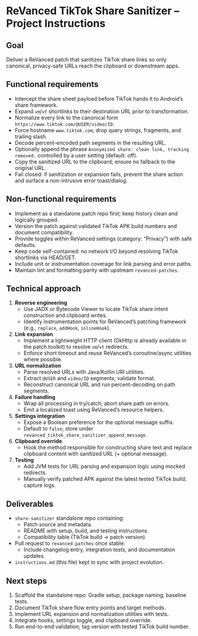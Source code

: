 # ReVanced TikTok Share Sanitizer – Project Instructions

## Goal
Deliver a ReVanced patch that sanitizes TikTok share links so only canonical, privacy-safe URLs reach the clipboard or downstream apps.

## Functional requirements
- Intercept the share sheet payload before TikTok hands it to Android’s share framework.
- Expand `vm`/`vt` shortlinks to their destination URL prior to transformation.
- Normalize every link to the canonical form `https://www.tiktok.com/@USER/video/ID`.
- Force hostname `www.tiktok.com`; drop query strings, fragments, and trailing slash.
- Decode percent-encoded path segments in the resulting URL.
- Optionally append the phrase `Anonymized share: clean link, tracking removed.` controlled by a user setting (default: off).
- Copy the sanitized URL to the clipboard; ensure no fallback to the original URL.
- Fail closed: if sanitization or expansion fails, prevent the share action and surface a non-intrusive error toast/dialog.

## Non-functional requirements
- Implement as a standalone patch repo first; keep history clean and logically grouped.
- Version the patch against validated TikTok APK build numbers and document compatibility.
- Provide toggles within ReVanced settings (category: “Privacy”) with safe defaults.
- Keep code self-contained: no network I/O beyond resolving TikTok shortlinks via HEAD/GET.
- Include unit or instrumentation coverage for link parsing and error paths.
- Maintain lint and formatting parity with upstream `revanced-patches`.

## Technical approach
1. **Reverse engineering**
   - Use JADX or Bytecode Viewer to locate TikTok share intent construction and clipboard writes.
   - Identify instrumentation points for ReVanced’s patching framework (e.g., `replace`, `addHook`, `inlineHook`).
2. **Link expansion**
   - Implement a lightweight HTTP client (OkHttp is already available in the patch toolkit) to resolve `vm`/`vt` redirects.
   - Enforce short timeout and reuse ReVanced’s coroutine/async utilities where possible.
3. **URL normalization**
   - Parse resolved URLs with Java/Kotlin URI utilities.
   - Extract `@USER` and `video/ID` segments; validate format.
   - Reconstruct canonical URL and run percent-decoding on path segments.
4. **Failure handling**
   - Wrap all processing in try/catch; abort share path on errors.
   - Emit a localized toast using ReVanced’s resource helpers.
5. **Settings integration**
   - Expose a Boolean preference for the optional message suffix.
   - Default to `false`; store under `revanced_tiktok_share_sanitizer_append_message`.
6. **Clipboard override**
   - Hook the method responsible for constructing share text and replace clipboard content with sanitized URL (+ optional message).
7. **Testing**
   - Add JVM tests for URL parsing and expansion logic using mocked redirects.
   - Manually verify patched APK against the latest tested TikTok build; capture logs.

## Deliverables
- `share-sanitizer` standalone repo containing:
  - Patch source and metadata.
  - README with setup, build, and testing instructions.
  - Compatibility table (TikTok build → patch version).
- Pull request to `revanced-patches` once stable:
  - Include changelog entry, integration tests, and documentation updates.
- `instructions.md` (this file) kept in sync with project evolution.

## Next steps
1. Scaffold the standalone repo: Gradle setup, package naming, baseline tests.
2. Document TikTok share flow entry points and target methods.
3. Implement URL expansion and normalization utilities with tests.
4. Integrate hooks, settings toggle, and clipboard override.
5. Run end-to-end validation; tag version with tested TikTok build number.
